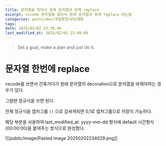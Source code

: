 ```yaml
---
title: 문자열을 찾아서 원래 문자열과 함께 replace
excerpt: vscode 문자열을 찾아서 원래 문자열과 함께 replace 하는법
categories: posts/dev/개발환경/VSCODE
tags: 
date: 2025/02/02 23:39:46
last_modified_at: 2025/02/02 23:48:09
---
```

> Set a goal, make a plan and just do it.

# 문자열 한번에 replace

vscode를 쓰면서 간혹가다가 원래 문자열의 decoration으로 문자열을 바꿔야하는 경우가 있다.


그럴땐 정규식을 쓰면 된다. 

전체 정규식을 캡처그룹 `()` 으로 감싸게되면 $0,$1로 캡처그룹으로 저장이 가능하다. 

해당 부분을 사용하여 last_modified_at: yyyy-mm-dd 형식에 default 시간형식(00:00:00)을 붙여주는 방식으로 완성했다. 

 
![[public/image/Pasted image 20250202234029.png]]